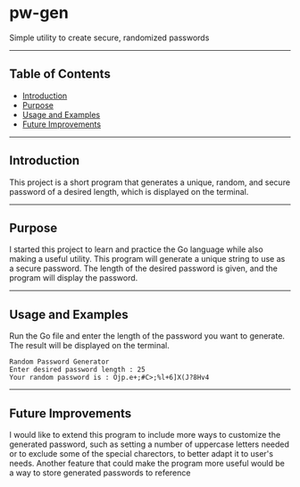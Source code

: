 # pw-gen
Simple utility to create secure, randomized passwords
***
## Table of Contents
* [Introduction](#introduction)
* [Purpose](#purpose)
* [Usage and Examples](#usage-and-examples)
* [Future Improvements](#future-improvements)
***
## Introduction
This project is a short program that generates a unique, random, and secure password of a desired length, which is
displayed on the terminal. 
***
## Purpose
I started this project to learn and practice the Go language while also making a useful utility.
This program will generate a unique string to use as a secure password. The length of the desired password is
given, and the program will display the password.
***
## Usage and Examples
Run the Go file and enter the length of the password you want to generate. 
The result will be displayed on the terminal.
````
Random Password Generator
Enter desired password length : 25
Your random password is : Ojp.e+;#C>;%l+6]X(J?8Hv4
````
***
## Future Improvements
I would like to extend this program to include more ways to customize the generated password, such as setting
a number of uppercase letters needed or to exclude some of the special charectors, to better adapt it to 
user's needs.
Another feature that could make the program more useful would be a way to store generated passwords to reference 

